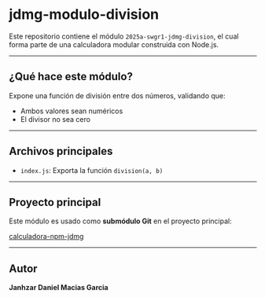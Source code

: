 # jdmg-modulo-division

Este repositorio contiene el módulo `2025a-swgr1-jdmg-division`, el cual forma parte de una calculadora modular construida con Node.js.

---

## ¿Qué hace este módulo?

Expone una función de división entre dos números, validando que:
- Ambos valores sean numéricos
- El divisor no sea cero

---

##  Archivos principales

- `index.js`: Exporta la función `division(a, b)`

---

## Proyecto principal

Este módulo es usado como **submódulo Git** en el proyecto principal:

 [calculadora-npm-jdmg](https://github.com/janhzarmacias/calculadora-npm-jdmg)

---

## Autor

**Janhzar Daniel Macias Garcia**
